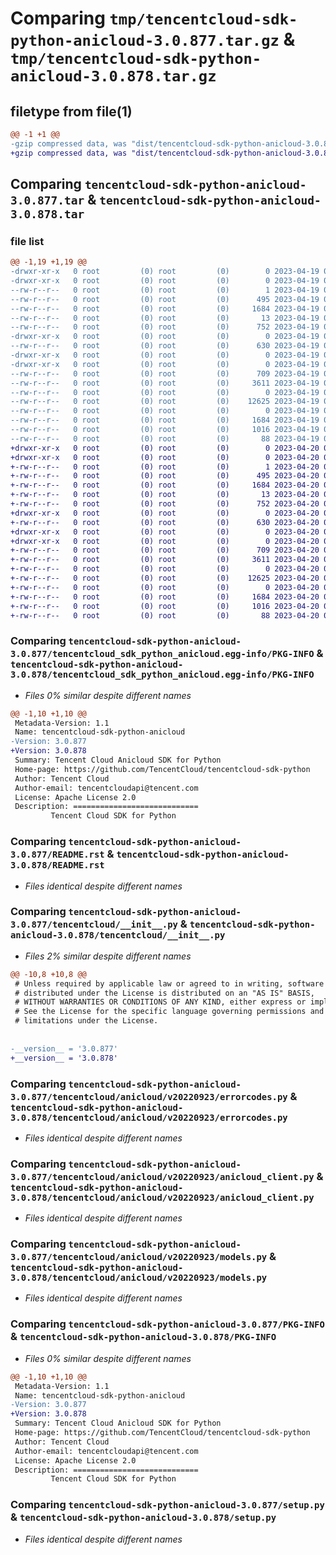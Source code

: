 # Comparing `tmp/tencentcloud-sdk-python-anicloud-3.0.877.tar.gz` & `tmp/tencentcloud-sdk-python-anicloud-3.0.878.tar.gz`

## filetype from file(1)

```diff
@@ -1 +1 @@
-gzip compressed data, was "dist/tencentcloud-sdk-python-anicloud-3.0.877.tar", last modified: Wed Apr 19 08:58:27 2023, max compression
+gzip compressed data, was "dist/tencentcloud-sdk-python-anicloud-3.0.878.tar", last modified: Thu Apr 20 00:17:42 2023, max compression
```

## Comparing `tencentcloud-sdk-python-anicloud-3.0.877.tar` & `tencentcloud-sdk-python-anicloud-3.0.878.tar`

### file list

```diff
@@ -1,19 +1,19 @@
-drwxr-xr-x   0 root         (0) root         (0)        0 2023-04-19 08:58:27.000000 tencentcloud-sdk-python-anicloud-3.0.877/
-drwxr-xr-x   0 root         (0) root         (0)        0 2023-04-19 08:58:27.000000 tencentcloud-sdk-python-anicloud-3.0.877/tencentcloud_sdk_python_anicloud.egg-info/
--rw-r--r--   0 root         (0) root         (0)        1 2023-04-19 08:58:27.000000 tencentcloud-sdk-python-anicloud-3.0.877/tencentcloud_sdk_python_anicloud.egg-info/dependency_links.txt
--rw-r--r--   0 root         (0) root         (0)      495 2023-04-19 08:58:27.000000 tencentcloud-sdk-python-anicloud-3.0.877/tencentcloud_sdk_python_anicloud.egg-info/SOURCES.txt
--rw-r--r--   0 root         (0) root         (0)     1684 2023-04-19 08:58:27.000000 tencentcloud-sdk-python-anicloud-3.0.877/tencentcloud_sdk_python_anicloud.egg-info/PKG-INFO
--rw-r--r--   0 root         (0) root         (0)       13 2023-04-19 08:58:27.000000 tencentcloud-sdk-python-anicloud-3.0.877/tencentcloud_sdk_python_anicloud.egg-info/top_level.txt
--rw-r--r--   0 root         (0) root         (0)      752 2023-04-19 08:58:27.000000 tencentcloud-sdk-python-anicloud-3.0.877/README.rst
-drwxr-xr-x   0 root         (0) root         (0)        0 2023-04-19 08:58:27.000000 tencentcloud-sdk-python-anicloud-3.0.877/tencentcloud/
--rw-r--r--   0 root         (0) root         (0)      630 2023-04-19 08:58:27.000000 tencentcloud-sdk-python-anicloud-3.0.877/tencentcloud/__init__.py
-drwxr-xr-x   0 root         (0) root         (0)        0 2023-04-19 08:58:27.000000 tencentcloud-sdk-python-anicloud-3.0.877/tencentcloud/anicloud/
-drwxr-xr-x   0 root         (0) root         (0)        0 2023-04-19 08:58:27.000000 tencentcloud-sdk-python-anicloud-3.0.877/tencentcloud/anicloud/v20220923/
--rw-r--r--   0 root         (0) root         (0)      709 2023-04-19 08:58:27.000000 tencentcloud-sdk-python-anicloud-3.0.877/tencentcloud/anicloud/v20220923/errorcodes.py
--rw-r--r--   0 root         (0) root         (0)     3611 2023-04-19 08:58:27.000000 tencentcloud-sdk-python-anicloud-3.0.877/tencentcloud/anicloud/v20220923/anicloud_client.py
--rw-r--r--   0 root         (0) root         (0)        0 2023-04-19 08:58:27.000000 tencentcloud-sdk-python-anicloud-3.0.877/tencentcloud/anicloud/v20220923/__init__.py
--rw-r--r--   0 root         (0) root         (0)    12625 2023-04-19 08:58:27.000000 tencentcloud-sdk-python-anicloud-3.0.877/tencentcloud/anicloud/v20220923/models.py
--rw-r--r--   0 root         (0) root         (0)        0 2023-04-19 08:58:27.000000 tencentcloud-sdk-python-anicloud-3.0.877/tencentcloud/anicloud/__init__.py
--rw-r--r--   0 root         (0) root         (0)     1684 2023-04-19 08:58:27.000000 tencentcloud-sdk-python-anicloud-3.0.877/PKG-INFO
--rw-r--r--   0 root         (0) root         (0)     1016 2023-04-19 08:58:27.000000 tencentcloud-sdk-python-anicloud-3.0.877/setup.py
--rw-r--r--   0 root         (0) root         (0)       88 2023-04-19 08:58:27.000000 tencentcloud-sdk-python-anicloud-3.0.877/setup.cfg
+drwxr-xr-x   0 root         (0) root         (0)        0 2023-04-20 00:17:42.000000 tencentcloud-sdk-python-anicloud-3.0.878/
+drwxr-xr-x   0 root         (0) root         (0)        0 2023-04-20 00:17:42.000000 tencentcloud-sdk-python-anicloud-3.0.878/tencentcloud_sdk_python_anicloud.egg-info/
+-rw-r--r--   0 root         (0) root         (0)        1 2023-04-20 00:17:42.000000 tencentcloud-sdk-python-anicloud-3.0.878/tencentcloud_sdk_python_anicloud.egg-info/dependency_links.txt
+-rw-r--r--   0 root         (0) root         (0)      495 2023-04-20 00:17:42.000000 tencentcloud-sdk-python-anicloud-3.0.878/tencentcloud_sdk_python_anicloud.egg-info/SOURCES.txt
+-rw-r--r--   0 root         (0) root         (0)     1684 2023-04-20 00:17:42.000000 tencentcloud-sdk-python-anicloud-3.0.878/tencentcloud_sdk_python_anicloud.egg-info/PKG-INFO
+-rw-r--r--   0 root         (0) root         (0)       13 2023-04-20 00:17:42.000000 tencentcloud-sdk-python-anicloud-3.0.878/tencentcloud_sdk_python_anicloud.egg-info/top_level.txt
+-rw-r--r--   0 root         (0) root         (0)      752 2023-04-20 00:17:41.000000 tencentcloud-sdk-python-anicloud-3.0.878/README.rst
+drwxr-xr-x   0 root         (0) root         (0)        0 2023-04-20 00:17:42.000000 tencentcloud-sdk-python-anicloud-3.0.878/tencentcloud/
+-rw-r--r--   0 root         (0) root         (0)      630 2023-04-20 00:17:41.000000 tencentcloud-sdk-python-anicloud-3.0.878/tencentcloud/__init__.py
+drwxr-xr-x   0 root         (0) root         (0)        0 2023-04-20 00:17:42.000000 tencentcloud-sdk-python-anicloud-3.0.878/tencentcloud/anicloud/
+drwxr-xr-x   0 root         (0) root         (0)        0 2023-04-20 00:17:42.000000 tencentcloud-sdk-python-anicloud-3.0.878/tencentcloud/anicloud/v20220923/
+-rw-r--r--   0 root         (0) root         (0)      709 2023-04-20 00:17:41.000000 tencentcloud-sdk-python-anicloud-3.0.878/tencentcloud/anicloud/v20220923/errorcodes.py
+-rw-r--r--   0 root         (0) root         (0)     3611 2023-04-20 00:17:41.000000 tencentcloud-sdk-python-anicloud-3.0.878/tencentcloud/anicloud/v20220923/anicloud_client.py
+-rw-r--r--   0 root         (0) root         (0)        0 2023-04-20 00:17:41.000000 tencentcloud-sdk-python-anicloud-3.0.878/tencentcloud/anicloud/v20220923/__init__.py
+-rw-r--r--   0 root         (0) root         (0)    12625 2023-04-20 00:17:41.000000 tencentcloud-sdk-python-anicloud-3.0.878/tencentcloud/anicloud/v20220923/models.py
+-rw-r--r--   0 root         (0) root         (0)        0 2023-04-20 00:17:41.000000 tencentcloud-sdk-python-anicloud-3.0.878/tencentcloud/anicloud/__init__.py
+-rw-r--r--   0 root         (0) root         (0)     1684 2023-04-20 00:17:42.000000 tencentcloud-sdk-python-anicloud-3.0.878/PKG-INFO
+-rw-r--r--   0 root         (0) root         (0)     1016 2023-04-20 00:17:41.000000 tencentcloud-sdk-python-anicloud-3.0.878/setup.py
+-rw-r--r--   0 root         (0) root         (0)       88 2023-04-20 00:17:42.000000 tencentcloud-sdk-python-anicloud-3.0.878/setup.cfg
```

### Comparing `tencentcloud-sdk-python-anicloud-3.0.877/tencentcloud_sdk_python_anicloud.egg-info/PKG-INFO` & `tencentcloud-sdk-python-anicloud-3.0.878/tencentcloud_sdk_python_anicloud.egg-info/PKG-INFO`

 * *Files 0% similar despite different names*

```diff
@@ -1,10 +1,10 @@
 Metadata-Version: 1.1
 Name: tencentcloud-sdk-python-anicloud
-Version: 3.0.877
+Version: 3.0.878
 Summary: Tencent Cloud Anicloud SDK for Python
 Home-page: https://github.com/TencentCloud/tencentcloud-sdk-python
 Author: Tencent Cloud
 Author-email: tencentcloudapi@tencent.com
 License: Apache License 2.0
 Description: ============================
         Tencent Cloud SDK for Python
```

### Comparing `tencentcloud-sdk-python-anicloud-3.0.877/README.rst` & `tencentcloud-sdk-python-anicloud-3.0.878/README.rst`

 * *Files identical despite different names*

### Comparing `tencentcloud-sdk-python-anicloud-3.0.877/tencentcloud/__init__.py` & `tencentcloud-sdk-python-anicloud-3.0.878/tencentcloud/__init__.py`

 * *Files 2% similar despite different names*

```diff
@@ -10,8 +10,8 @@
 # Unless required by applicable law or agreed to in writing, software
 # distributed under the License is distributed on an "AS IS" BASIS,
 # WITHOUT WARRANTIES OR CONDITIONS OF ANY KIND, either express or implied.
 # See the License for the specific language governing permissions and
 # limitations under the License.
 
 
-__version__ = '3.0.877'
+__version__ = '3.0.878'
```

### Comparing `tencentcloud-sdk-python-anicloud-3.0.877/tencentcloud/anicloud/v20220923/errorcodes.py` & `tencentcloud-sdk-python-anicloud-3.0.878/tencentcloud/anicloud/v20220923/errorcodes.py`

 * *Files identical despite different names*

### Comparing `tencentcloud-sdk-python-anicloud-3.0.877/tencentcloud/anicloud/v20220923/anicloud_client.py` & `tencentcloud-sdk-python-anicloud-3.0.878/tencentcloud/anicloud/v20220923/anicloud_client.py`

 * *Files identical despite different names*

### Comparing `tencentcloud-sdk-python-anicloud-3.0.877/tencentcloud/anicloud/v20220923/models.py` & `tencentcloud-sdk-python-anicloud-3.0.878/tencentcloud/anicloud/v20220923/models.py`

 * *Files identical despite different names*

### Comparing `tencentcloud-sdk-python-anicloud-3.0.877/PKG-INFO` & `tencentcloud-sdk-python-anicloud-3.0.878/PKG-INFO`

 * *Files 0% similar despite different names*

```diff
@@ -1,10 +1,10 @@
 Metadata-Version: 1.1
 Name: tencentcloud-sdk-python-anicloud
-Version: 3.0.877
+Version: 3.0.878
 Summary: Tencent Cloud Anicloud SDK for Python
 Home-page: https://github.com/TencentCloud/tencentcloud-sdk-python
 Author: Tencent Cloud
 Author-email: tencentcloudapi@tencent.com
 License: Apache License 2.0
 Description: ============================
         Tencent Cloud SDK for Python
```

### Comparing `tencentcloud-sdk-python-anicloud-3.0.877/setup.py` & `tencentcloud-sdk-python-anicloud-3.0.878/setup.py`

 * *Files identical despite different names*

